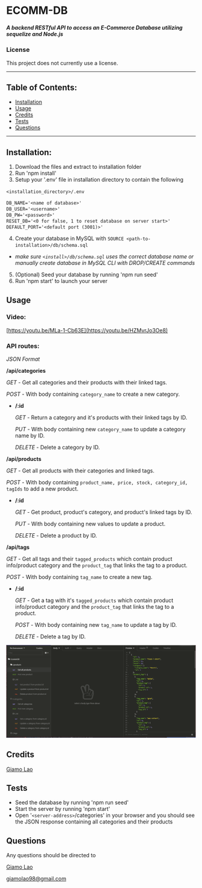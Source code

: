 # ECOMM-DB
##### A backend RESTful API to access an E-Commerce Database utilizing sequelize and Node.js
### License
This project does not currently use a license.

---------------
## Table of Contents:
* [Installation](#installation)
* [Usage](#usage)
* [Credits](#credits)
* [Tests](#tests)
* [Questions](#questions)
---------------
## Installation:
1. Download the files and extract to installation folder
2. Run 'npm install'
3. Setup your '.env' file in installation directory to contain the following

`<installation_directory>/.env`
```
DB_NAME='<name of database>'
DB_USER='<username>'
DB_PW='<password>'
RESET_DB='<0 for false, 1 to reset database on server start>'
DEFAULT_PORT='<default port (3001)>'
```
4. Create your database in MySQL with `SOURCE <path-to-installation>/db/schema.sql`
- *make sure `<install>/db/schema.sql` uses the correct database name or manually create database in MySQL CLI with DROP/CREATE commands*
5. (Optional) Seed your database by running 'npm run seed'
6. Run 'npm start' to launch your server
## Usage
### Video:
[https://youtu.be/MLa-1-Cb63E](https://youtu.be/HZMvrJo3Oe8)

### API routes:
*JSON Format*

**/api/categories**

*GET* - Get all categories and their products with their linked tags.

*POST* - With body containing `category_name` to create a new category.

- **/:id**

  *GET* - Return a category and it's products with their linked tags by ID.

  *PUT* - With body containing new `category_name` to update a category name by ID.

  *DELETE* - Delete a category by ID.

**/api/products**

*GET* - Get all products with their categories and linked tags.

*POST* - With body containing `product_name, price, stock, category_id, tagIds` to add a new product.

- **/:id**

  *GET* - Get product, product's category, and product's linked tags by ID.

  *PUT* - With body containing new values to update a product.

  *DELETE* - Delete a product by ID.

**/api/tags**

*GET* - Get all tags and their `tagged_products` which contain product info/product category and the `product_tag` that links the tag to a product.

*POST* - With body containing `tag_name` to create a new tag.

- **/:id**

  *GET* - Get a tag with it's `tagged_products` which contain product info/product category and the `product_tag` that links the tag to a product.

  *POST* - With body containing new `tag_name` to update a tag by ID.

  *DELETE* - Delete a tag by ID.

![Insomnia Core set up to make requests to the API](README.PNG)

## Credits
[Giamo Lao](https://technicalparadox.github.io)
## Tests
* Seed the database by running 'npm run seed'
* Start the server by running 'npm start'
* Open '`<server-address>`/categories' in your browser and you should see the JSON response containing all categories and their products
## Questions
Any questions should be directed to

[Giamo Lao](https://technicalparadox.github.io)

[giamolao98@gmail.com](mailto:https://technicalparadox.github.io)
